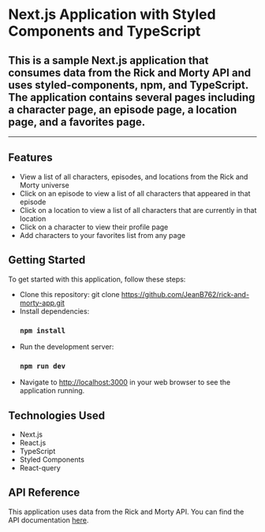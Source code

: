# Next.js Application with Styled Components and TypeScript  

## This is a sample Next.js application that consumes data from the Rick and Morty API and uses styled-components, npm, and TypeScript. The application contains several pages including a character page, an episode page, a location page, and a favorites page.  
-----------------------------------------------------------

## Features
  - View a list of all characters, episodes, and locations from the Rick and Morty universe
  - Click on an episode to view a list of all characters that appeared in that episode
  - Click on a location to view a list of all characters that are currently in that location
  - Click on a character to view their profile page
  - Add characters to your favorites list from any page
## Getting Started
  To get started with this application, follow these steps:
  - Clone this repository: git clone https://github.com/JeanB762/rick-and-morty-app.git
  - Install dependencies: 
    ### `npm install`
  - Run the development server: 
    ### `npm run dev`
  - Navigate to [http://localhost:3000](http://localhost:3000) in your web browser to see the application running.

## Technologies Used
  - Next.js
  - React.js
  - TypeScript
  - Styled Components
  - React-query

## API Reference
  This application uses data from the Rick and Morty API. You can find the API documentation [here](https://rickandmortyapi.com/documentation/).
